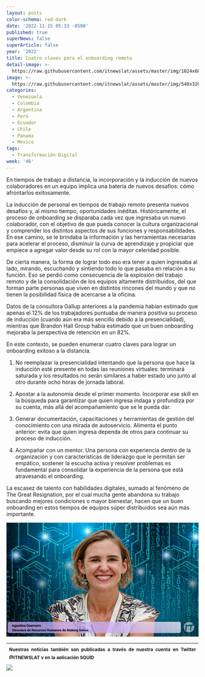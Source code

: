 ```yaml
---
layout: posts
color-schema: red-dark
date: '2022-11-15 05:33 -0500'
published: true
superNews: false
superArticle: false
year: '2022'
title: Cuatro claves para el onboarding remoto
detail-image: >-
  https://raw.githubusercontent.com/itnewslat/assets/master/img/1024x680/Agustina-Guerreiro-g.jpg
image: >-
  https://raw.githubusercontent.com/itnewslat/assets/master/img/540x320/Agustina-Guerreiro-p.jpg
categories:
  - Venezuela
  - Colombia
  - Argentina
  - Perú
  - Ecuador
  - Chile
  - Panama
  - Mexico
tags:
  - Transformación Digital
week: '46'
---
```

En tiempos de trabajo a distancia, la incorporación y la inducción de nuevos colaboradores en un equipo implica una batería de nuevos desafíos: cómo afrontarlos exitosamente.
 
La inducción de personal en tiempos de trabajo remoto presenta nuevos desafíos y, al mismo tiempo, oportunidades inéditas. Históricamente, el proceso de onboarding se disparaba cada vez que ingresaba un nuevo colaborador, con el objetivo de que pueda conocer la cultura organizacional y comprender los distintos aspectos de sus funciones y responsabilidades. En ese camino, se le brindaba la información y las herramientas necesarias para acelerar el proceso, disminuir la curva de aprendizaje y propiciar que empiece a agregar valor desde su rol con la mayor celeridad posible.
 
De cierta manera, la forma de lograr todo eso era tener a quien ingresaba al lado, mirando, escuchando y sintiendo todo lo que pasaba en relación a su función. Eso se perdió como consecuencia de la explosión del trabajo remoto y de la consolidación de los equipos altamente distribuidos, del que forman parte personas que viven en distintos rincones del mundo y que no tienen la posibilidad física de acercarse a la oficina.
 
Datos de la consultora Gallup anteriores a la pandemia habían estimado que apenas el 12% de los trabajadores puntuaba de manera positiva su proceso de inducción (cuando aún era más sencillo debido a la presencialidad), mientras que Brandon Hall Group había estimado que un buen onboarding mejoraba la perspectiva de retención en un 82%.
 
En este contexto, se pueden enumerar cuatro claves para lograr un onboarding exitoso a la distancia.
 
1. No reemplazar la presencialidad intentando que la persona que hace la inducción esté presente en todas las reuniones virtuales: terminará saturada y los resultados no serán similares a haber estado uno junto al otro durante ocho horas de jornada laboral.
 
2. Apostar a la autonomía desde el primer momento. Incorporar ese skill en la búsqueda para garantizar que quien ingresa indaga y profundiza por su cuenta, más allá del acompañamiento que se le pueda dar.
 
3. Generar documentación, capacitaciones y herramientas de gestión del conocimiento con una mirada de autoservicio. Alimenta el punto anterior: evita que quien ingresa dependa de otros para continuar su proceso de inducción.
 
4. Acompañar con un mentor. Una persona con experiencia dentro de la organización y con características de liderazgo que le permitan ser empático, sostener la escucha activa y resolver problemas es fundamental para consolidar la experiencia de la persona que está atravesando el onboarding.
 
La escasez de talento con habilidades digitales, sumado al fenómeno de The Great Resignation, por el cual mucha gente abandona su trabajo buscando mejores condiciones o mayor bienestar, hacen que un buen onboarding en estos tiempos de equipos súper distribuidos sea aún más importante.

![](https://raw.githubusercontent.com/itnewslat/assets/master/img/540x320/Agustina-Guerreiro-p.jpg)

<table style="height: 42px;" width="569">
<tbody>
<tr>
<td style="text-align: justify;"><sub><strong>Nuestras noticias también son publicadas a través de nuestra cuenta en Twitter <a href="https://twitter.com/itnewslat?lang=es">@ITNEWSLAT</a> y en la aplicación <a href="https://squidapp.co/en/">SQUID</a></strong></sub></td>
</tr>
</tbody>
</table>

<img src="https://tracker.metricool.com/c3po.jpg?hash=56f88a41e39ab42c063cc51676587a04"/>